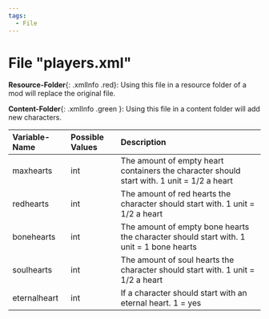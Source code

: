 ```yaml
---
tags:
  - File
---
```

# File "players.xml"

**Resource-Folder**{: .xmlInfo .red}: Using this file in a resource folder of a mod will replace the original file.

**Content-Folder**{: .xmlInfo .green }: Using this file in a content folder will add new characters.

| Variable-Name | Possible Values | Description |
|:--|:--|:--|
|maxhearts|int|The amount of empty heart containers the character should start with. 1 unit = 1/2 a heart|
|redhearts|int|The amount of red hearts the character should start with. 1 unit = 1/2 a heart|
|bonehearts|int|The amount of empty bone hearts the character should start with. 1 unit = 1 bone hearts|
|soulhearts|int|The amount of soul hearts the character should start with. 1 unit = 1/2 a heart|
|eternalheart|int|If a character should start with an eternal heart. 1 = yes|
